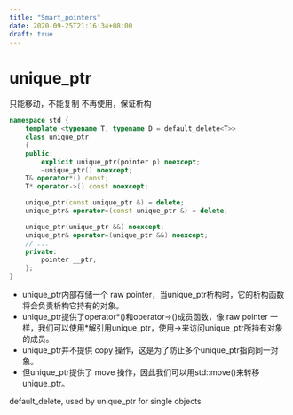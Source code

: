 ```yaml
---
title: "Smart_pointers"
date: 2020-09-25T21:16:34+08:00
draft: true
---
```


# unique_ptr
只能移动，不能复制
不再使用，保证析构

```c++
namespace std {
    template <typename T, typename D = default_delete<T>>
    class unique_ptr
    {
    public:
        explicit unique_ptr(pointer p) noexcept;
        ~unique_ptr() noexcept;    
	T& operator*() const;
    T* operator->() const noexcept;

	unique_ptr(const unique_ptr &) = delete;
    unique_ptr& operator=(const unique_ptr &) = delete;

	unique_ptr(unique_ptr &&) noexcept;
	unique_ptr& operator=(unique_ptr &&) noexcept;
	// ...
    private:
        pointer __ptr;
    };
}
```

- unique_ptr内部存储一个 raw pointer，当unique_ptr析构时，它的析构函数将会负责析构它持有的对象。
- unique_ptr提供了operator*()和operator->()成员函数，像 raw pointer 一样，我们可以使用*解引用unique_ptr，使用->来访问unique_ptr所持有对象的成员。
- unique_ptr并不提供 copy 操作，这是为了防止多个unique_ptr指向同一对象。
- 但unique_ptr提供了 move 操作，因此我们可以用std::move()来转移unique_ptr。

default_delete, used by unique_ptr for single objects